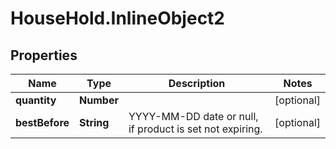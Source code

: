 # HouseHold.InlineObject2

## Properties

Name | Type | Description | Notes
------------ | ------------- | ------------- | -------------
**quantity** | **Number** |  | [optional] 
**bestBefore** | **String** | YYYY-MM-DD date or null, if product is set not expiring. | [optional] 


